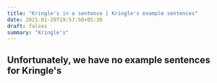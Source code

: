 ```yaml
---
title: "Kringle's in a sentence | Kringle's example sentences"
date: 2021-01-20T19:57:50+05:30
draft: falses
summary: "Kringle's"
---
```

## Unfortunately, we have no example sentences for Kringle's                 
